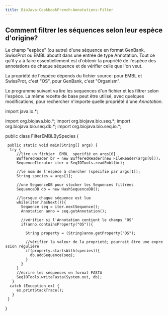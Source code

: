 ```yaml
---
title: BioJava:CookbookFrench:Annotations:Filter
---
```


Comment filtrer les séquences selon leur espèce d'origine?
----------------------------------------------------------

Le champ "espèce" (ou autre) d'une séquence en format GenBank, SwissProt
ou EMBL aboutit dans une entrée de type Annotation. Tout ce qu'il y a à
faire essentiellement est d'obtenir la propriété de l'espèce des
annotations de chaque séquence et de vérifier celle que l'on veut.

La propriété de l'espèce dépends du fichier source: pour EMBL et
SwissProt, c'est "OS", pour GenBank, c'est "Organism".

Le programme suivant va lire les sequences d'un fichier et les filtrer
selon l'espèce. La même recette de base peut être utilisé, avec quelques
modifications, pour rechercher n'importe quelle propriété d'une
*Annotation*.

<java> import java.io.\*;

import org.biojava.bio.\*; import org.biojava.bio.seq.\*; import
org.biojava.bio.seq.db.\*; import org.biojava.bio.seq.io.\*;

public class FilterEMBLBySpecies {

` public static void main(String[] args) {`  
`  try {`  
`     //lire un fichier  EMBL  specifié en args[0]`  
`     BufferedReader br = new BufferedReader(new FileReader(args[0]));`  
`     SequenceIterator iter = SeqIOTools.readEmbl(br);`

`     //le nom de l'espèce à chercher (spécifié par args[1]);`  
`     String species = args[1];`

`     //une SequenceDB pour stocker les Sequences filtrées`  
`     SequenceDB db = new HashSequenceDB();`

`     //lorsque chaque séquence est lue`  
`     while(iter.hasNext()){`  
`       Sequence seq = iter.nextSequence();`  
`       Annotation anno = seq.getAnnotation();`

`       //vérifier si l'Annotation contient le champs "OS"`  
`       if(anno.containsProperty("OS")){`

`         String property = (String)anno.getProperty("OS");`

`         //vérifier la valeur de la proprieté; pourrait être une expression régulière`  
`         if(property.startsWith(species)){`  
`           db.addSequence(seq);`  
`         }`  
`       }`  
`     }`  
`     //écrire les séquences en format FASTA`  
`     SeqIOTools.writeFasta(System.out, db);`  
`   }`  
`  catch (Exception ex) {`  
`     ex.printStackTrace();`  
`   }`  
` }`

} </java>
